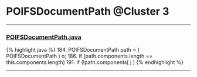 # POIFSDocumentPath @Cluster 3

***

### [POIFSDocumentPath.java](https://searchcode.com/codesearch/view/15642282/)
{% highlight java %}
184. POIFSDocumentPath path = ( POIFSDocumentPath ) o;
186. if (path.components.length == this.components.length)
191.         if (!path.components[ j ]
{% endhighlight %}

***

